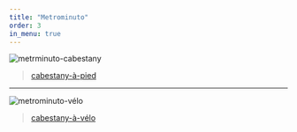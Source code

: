```yaml
---
title: "Metrominuto"
order: 3
in_menu: true
---
```

![metrminuto-cabestany](https://upload.wikimedia.org/wikipedia/commons/thumb/9/94/Metrominuto-pi%C3%A9ton-Cabestany.svg/533px-Metrominuto-pi%C3%A9ton-Cabestany.svg.png)

> [cabestany-à-pied](https://commons.wikimedia.org/wiki/File:Metrominuto-pi%C3%A9ton-Cabestany.svg)

---

![metrominuto-vélo](https://upload.wikimedia.org/wikipedia/commons/thumb/f/fc/Metrominuto-cycliste-Cabestany.svg/823px-Metrominuto-cycliste-Cabestany.svg.png)

> [cabestany-à-vélo](https://upload.wikimedia.org/wikipedia/commons/f/fc/Metrominuto-cycliste-Cabestany.svg) 